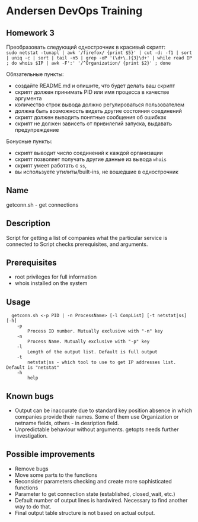 # Andersen DevOps Training 
## Homework 3
Преобразовать следующий однострочник в красивый скрипт:  
`sudo netstat -tunapl | awk '/firefox/ {print $5}' | cut -d: -f1 | sort | uniq -c |
sort | tail -n5 | grep -oP '(\d+\.){3}\d+' | while read IP ; do whois $IP |
awk -F':' '/^Organization/ {print $2}' ; done`

Обязательные пункты:
* создайте README.md и опишите, что будет делать ваш скрипт
* скрипт должен принимать PID или имя процесса в качестве аргумента
* количество строк вывода должно регулироваться пользователем
* должна быть возможность видеть другие состояния соединений
* скрипт должен выводить понятные сообщения об ошибках
* скрипт не должен зависеть от привилегий запуска, выдавать предупреждение

Бонусные пункты:
* скрипт выводит число соединений к каждой организации
* скрипт позволяет получать другие данные из вывода `whois`
* скрипт умеет работать с `ss`, 
* вы используете утилиты/built-ins, не вошедшие в однострочник

##  Name
getconn.sh - get connections

##  Description
Script for getting a list of companies what the particular service is connected to
Script checks prerequisites, and arguments.

## Prerequisites
- root privileges for full information
- whois installed on the system

##  Usage
      getconn.sh <-p PID | -n ProcessName> [-l CompList] [-t netstat|ss] [-h]
        -p
            Process ID number. Mutually exclusive with "-n" key
        -n
            Process Name. Mutually exclusive with "-p" key
        -l
            Length of the output list. Default is full output
        -t
            netstat|ss - which tool to use to get IP addresses list. Default is "netstat"
        -h
            help

## Known bugs
- Output can be inaccurate due to standard key position absence in which  companies provide their names. Some of them use Organization or netname fields, others - in desription field.
- Unpredictable behaviour without arguments. getopts needs further investigation.    

## Possible improvements
- Remove bugs
- Move some parts to the functions
- Reconsider parameters checking and create more sophisticated functions
- Parameter to get connection state (established, closed_wait, etc.)
- Default number of output lines is hardwired. Necessary to find another way to do that.
- Final output table structure is not based on actual output. 

